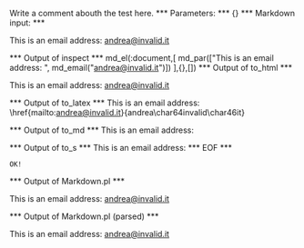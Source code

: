 Write a comment abouth the test here.
*** Parameters: ***
{}
*** Markdown input: ***


This is an email address: <andrea@invalid.it>
	
*** Output of inspect ***
md_el(:document,[
	md_par(["This is an email address: ", md_email("andrea@invalid.it")])
],{},[])
*** Output of to_html ***

<p>This is an email address: <a href='mailto:andrea@invalid.it'>&#097;&#110;&#100;&#114;&#101;&#097;&#064;&#105;&#110;&#118;&#097;&#108;&#105;&#100;&#046;&#105;&#116;</a></p>

*** Output of to_latex ***
This is an email address: \href{mailto:andrea@invalid.it}{andrea\char64invalid\char46it}


*** Output of to_md ***
This is an email address:


*** Output of to_s ***
This is an email address: 
*** EOF ***



	OK!



*** Output of Markdown.pl ***
<p>This is an email address: <a href="&#109;&#x61;&#x69;&#108;&#x74;&#111;:&#97;&#x6E;&#100;&#x72;&#x65;&#97;&#64;&#x69;n&#x76;a&#x6C;&#x69;&#x64;&#46;&#105;&#x74;">&#97;&#x6E;&#100;&#x72;&#x65;&#97;&#64;&#x69;n&#x76;a&#x6C;&#x69;&#x64;&#46;&#105;&#x74;</a></p>

*** Output of Markdown.pl (parsed) ***
<p>This is an email address: <a href='&amp;#109;&amp;#x61;&amp;#x69;&amp;#108;&amp;#x74;&amp;#111;:&amp;#97;&amp;#x6E;&amp;#100;&amp;#x72;&amp;#x65;&amp;#97;&amp;#64;&amp;#x69;n&amp;#x76;a&amp;#x6C;&amp;#x69;&amp;#x64;&amp;#46;&amp;#105;&amp;#x74;'>&#97;&#x6E;&#100;&#x72;&#x65;&#97;&#64;&#x69;n&#x76;a&#x6C;&#x69;&#x64;&#46;&#105;&#x74;</a
   ></p
 >